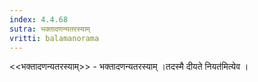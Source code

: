 ```yaml
---
index: 4.4.68
sutra: भक्तादणन्यतरस्याम्
vritti: balamanorama
---
```


<<भक्तादणन्यतरस्याम्>> - भक्तादणन्यतरस्याम् ।तदस्मै दीयते नियत॑मित्येव ।